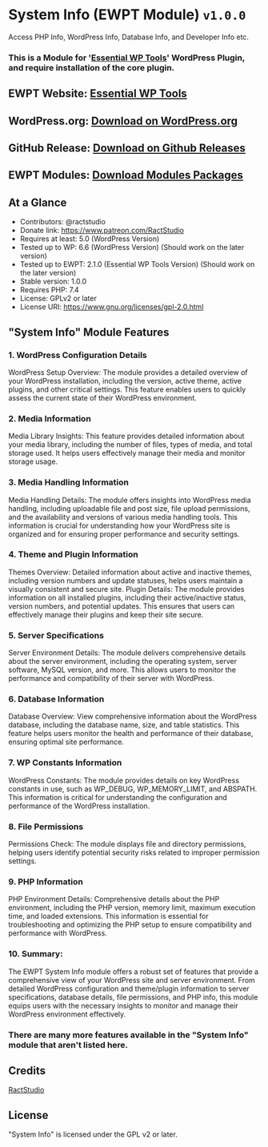# System Info (EWPT Module) `v1.0.0`

Access PHP Info, WordPress Info, Database Info, and Developer Info etc.

### This is a Module for '[Essential WP Tools](https://wordpress.org/plugins/essential-wp-tools/)' WordPress Plugin, and require installation of the core plugin.

## EWPT Website: **[Essential WP Tools](https://ewpt.ractstudio.com/)**
## WordPress.org: [Download on WordPress.org](https://wordpress.org/plugins/essential-wp-tools/)
## GitHub Release: [Download on Github Releases](https://github.com/RactStudio/essential-wp-tools/releases)
## EWPT Modules: [Download Modules Packages](https://github.com/RactStudio/ewpt-modules/)

## At a Glance

* Contributors:		    @ractstudio
* Donate link:			  https://www.patreon.com/RactStudio
* Requires at least:  5.0 (WordPress Version)
* Tested up to WP:		6.6 (WordPress Version) (Should work on the later version)
* Tested up to EWPT:	2.1.0 (Essential WP Tools Version) (Should work on the later version)
* Stable version:			1.0.0
* Requires PHP:		    7.4
* License:					  GPLv2 or later
* License URI:			  https://www.gnu.org/licenses/gpl-2.0.html

## "System Info" Module Features

### 1. WordPress Configuration Details
WordPress Setup Overview: The module provides a detailed overview of your WordPress installation, including the version, active theme, active plugins, and other critical settings. This feature enables users to quickly assess the current state of their WordPress environment.

### 2. Media Information
Media Library Insights: This feature provides detailed information about your media library, including the number of files, types of media, and total storage used. It helps users effectively manage their media and monitor storage usage.

### 3. Media Handling Information
Media Handling Details: The module offers insights into WordPress media handling, including uploadable file and post size, file upload permissions, and the availability and versions of various media handling tools. This information is crucial for understanding how your WordPress site is organized and for ensuring proper performance and security settings.

### 4. Theme and Plugin Information
Themes Overview: Detailed information about active and inactive themes, including version numbers and update statuses, helps users maintain a visually consistent and secure site.
Plugin Details: The module provides information on all installed plugins, including their active/inactive status, version numbers, and potential updates. This ensures that users can effectively manage their plugins and keep their site secure.

### 5. Server Specifications
Server Environment Details: The module delivers comprehensive details about the server environment, including the operating system, server software, MySQL version, and more. This allows users to monitor the performance and compatibility of their server with WordPress.

### 6. Database Information
Database Overview: View comprehensive information about the WordPress database, including the database name, size, and table statistics. This feature helps users monitor the health and performance of their database, ensuring optimal site performance.

### 7. WP Constants Information
WordPress Constants: The module provides details on key WordPress constants in use, such as WP_DEBUG, WP_MEMORY_LIMIT, and ABSPATH. This information is critical for understanding the configuration and performance of the WordPress installation.

### 8. File Permissions
Permissions Check: The module displays file and directory permissions, helping users identify potential security risks related to improper permission settings.

### 9. PHP Information
PHP Environment Details: Comprehensive details about the PHP environment, including the PHP version, memory limit, maximum execution time, and loaded extensions. This information is essential for troubleshooting and optimizing the PHP setup to ensure compatibility and performance with WordPress.

### 10. Summary:
The EWPT System Info module offers a robust set of features that provide a comprehensive view of your WordPress site and server environment. From detailed WordPress configuration and theme/plugin information to server specifications, database details, file permissions, and PHP info, this module equips users with the necessary insights to monitor and manage their WordPress environment effectively.

### There are many more features available in the "System Info" module that aren't listed here.


## Credits

[RactStudio](https://ewpt.ractstudio.com/)


## License

"System Info" is licensed under the GPL v2 or later.
